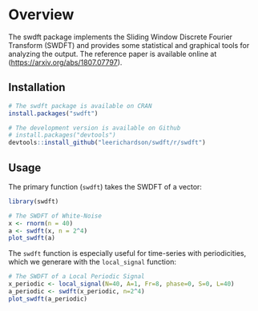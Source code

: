 <!-- README.md is generated from README.Rmd. Please edit that file -->
Overview
========

The swdft package implements the Sliding Window Discrete Fourier Transform (SWDFT) and provides some statistical and graphical tools for analyzing the output. The reference paper is available online at (<https://arxiv.org/abs/1807.07797>).

Installation
------------

``` r
# The swdft package is available on CRAN
install.packages("swdft")

# The development version is available on Github 
# install.packages("devtools")
devtools::install_github("leerichardson/swdft/r/swdft")
```

Usage
-----

The primary function (`swdft`) takes the SWDFT of a vector:

``` r
library(swdft)

# The SWDFT of White-Noise 
x <- rnorm(n = 40)
a <- swdft(x, n = 2^4)
plot_swdft(a)
```

The `swdft` function is especially useful for time-series with periodicities, which we generare with the `local_signal` function:

``` r
# The SWDFT of a Local Periodic Signal
x_periodic <- local_signal(N=40, A=1, Fr=8, phase=0, S=0, L=40)
a_periodic <- swdft(x_periodic, n=2^4)
plot_swdft(a_periodic)
```
